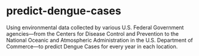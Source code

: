 # predict-dengue-cases
Using environmental data collected by various U.S. Federal Government agencies—from the Centers for Disease Control and Prevention to the National Oceanic and Atmospheric Administration in the U.S. Department of Commerce—to predict Dengue Cases for every year in each location.
